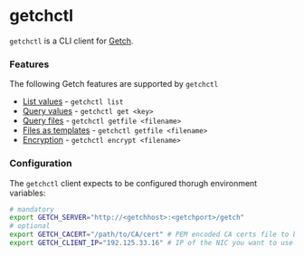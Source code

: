 getchctl
========
`getchctl` is a CLI client for [Getch](https://github.com/rkrombho/getch).

### Features

The following Getch features are supported by `getchctl`
* [List values](https://github.com/rkrombho/getch/wiki/List-values) - `getchctl list`
* [Query values](https://github.com/rkrombho/getch/wiki/Query-values) - `getchctl get <key>`
* [Query files](https://github.com/rkrombho/getch/wiki/Query-files) - `getchctl getfile <filename>`
* [Files as templates](https://github.com/rkrombho/getch/wiki/Files-as-templates) - `getchctl getfile <filename>`
* [Encryption](https://github.com/rkrombho/getch/wiki/Encryption) - `getchctl encrypt <filename>`

### Configuration

The `getchctl` client expects to be configured thorugh environment variables:

```bash
# mandatory
export GETCH_SERVER="http://<getchhost>:<getchport>/getch"
# optional
export GETCH_CACERT="/path/to/CA/cert" # PEM encoded CA certs file to be used when running Getch on SSL
export GETCH_CLIENT_IP="192.125.33.16" # IP of the NIC you want to use. Should be DNS resolvable (on Getch server side)

```
